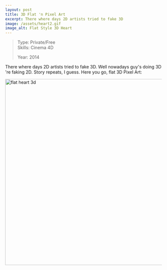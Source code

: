 ```yaml
---
layout: post
title: 3D Flat 'n Pixel Art
excerpt: There where days 2D artists tried to fake 3D
image: /assets/heart2.gif
image_alt: Flat Style 3D Heart
---
```


<blockquote>Type: Private/Free<br />
Skills: Cinema 4D</p>
<p>Year: 2014</p></blockquote>
<p>There where days 2D artists tried to fake 3D. Well nowadays guy's doing 3D 're faking 2D. Story repeats, I guess. Here you go, flat 3D Pixel Art:</p>
<p><a href="/assets/heart2.gif"><img class="alignnone wp-image-1352 size-full" src="{{ site.baseurl }}/assets/heart2.gif" alt="flat heart 3d" width="800" height="600" /></a></p>
